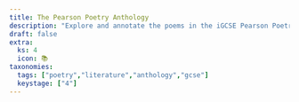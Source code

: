 ```yaml
---
title: The Pearson Poetry Anthology
description: "Explore and annotate the poems in the iGCSE Pearson Poetry Anthology, for Paper 1 of the English Literature exam."
draft: false
extra:
  ks: 4
  icon: 📚
taxonomies:
  tags: ["poetry","literature","anthology","gcse"]
  keystage: ["4"]
---
```

